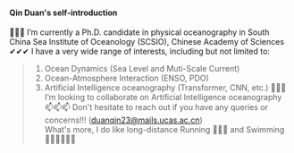 #### Qin Duan's self-introduction 

🔭🔭🔭 I’m currently a Ph.D. candidate in physical oceanography in South China Sea Institute of Oceanology (SCSIO), Chinese Academy of Sciences <br>
✔✔✔ I have a very wide range of interests, including but not limited to: <br>
> 1. Ocean Dynamics (Sea Level and Muti-Scale Current)
> 2. Ocean-Atmosphere Interaction (ENSO, PDO)
> 3. Artificial Intelligence oceanography (Transformer, CNN, etc.)
🤗🤗🤗 I’m looking to collaborate on  Artificial Intelligence oceanography <br>
📫📫📫 Don't hesitate to reach out if you have any queries or concerns!!! (duanqin23@mails.ucas.ac.cn) <br>
What's more, I do like long-distance Running 🏃🏃🏃 and Swimming 🏊‍♂️🏊‍♂️🏊‍♂️<br>
